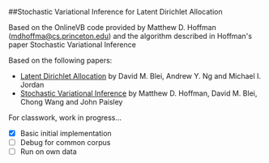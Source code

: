 
##Stochastic Variational Inference for Latent Dirichlet Allocation

Based on the OnlineVB code provided by Matthew D. Hoffman (mdhoffma@cs.princeton.edu) and the algorithm described in Hoffman's paper Stochastic Variational Inference

Based on the following papers:
- [Latent Dirichlet Allocation](https://www.cs.princeton.edu/~blei/papers/BleiNgJordan2003.pdf) by David M. Blei, Andrew Y. Ng and Michael I. Jordan
- [Stochastic Variational Inference](http://www.columbia.edu/~jwp2128/Papers/HoffmanBleiWangPaisley2013.pdf) by Matthew D. Hoffman, David M. Blei, Chong Wang and John Paisley



For classwork, work in progress...

-[x] Basic initial implementation
-[ ] Debug for common corpus
-[ ] Run on own data
